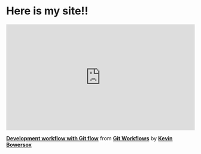 <h1>Here is my site!!</h1>


<div style="position:relative;height:0;padding-bottom:56.25%"><iframe width="640" height="360" src="https://www.linkedin.com/learning/embed/git-workflows/development-workflow-with-git-flow?autoplay=false&claim=AQEjrci08BOwIQAAAYjpoOGHwxr4HIbyo8QZ2rg5nbck0wbMbJaGknlPDQtSxvfGUvq4cekAaeFXmVYn-_qIoDKcrT0tG2iDlN2773Ixd-TpNS5bFlOgA8s1l7yRd1yaLEmL9rRBMYo0pAxKagVl3tjRFWbAi8JLAR8sQmw82ecQP7keqlREx_gVSufewRD8mWt4yTCHnQL2qHzXW0oOzjHqxBE7m8fM7N7EH6zBEwcOILm7CgcBb3KPTptS2NT8LBe3YI_8NASdocK7flsDf8uo741SBTfS0iCKL1cMEtaz-lGmpb-ZURXWm5hrjcpJKF6tiMFcWxoulELIWLG7Ncled8SkgH2qB9HqQd4mgjgB4JATr2w08X_8N_YUXJ11JqIWLI6R82-l8LFSMTb03DWpwUBoS-VPTdJNA4GuLt-l5J6Yp51P21F3RmVySAbJtuE9xlPpLUPGiAiWcRS0CPYZD8imrCr1M1laftyj7hecwUB00vzN3D5ieJ38IieGCKBzwg3l_LMc_6yKUSJT51CvHOweQvRyWjlz-f2q4HQCtaX_AQvqM6-T8WD-XOuAFHeGq_2DK7EcWznq0yD1sRO0aOTqJq9WT2YJfC1fl4dIMqU3cL5gf0zl9BR3srcyWXWNi7oDqQkh-waA1mhGSyRtR3QIQ5257N_c-qMfmrr0C9JN6D1MqhPq2mUps0p3qdhrl9T0YCPdsRIvm7f0ar_6mSze0j9BPWCT98Ql4fscBeMMtXzrEsdnVxpb5sTUenpY979McAyypEoihsTyoPvrF43Mf4OmvlFFoAhPjkXWKA_xmoPVA2v8hwirgdGhGwsr5HbtS2xoLCqZVSR_m94xRvKk9YHI9PrPZOWBiyXlQuFeIUWidCkrk2vaGyRPY7Aeh93qkeckl6-AkW7o2-3H0q_aPfgmK4Nk7mjEl-C1nKdnaTSxg0G1qBTbUs05m4TIfCWxCzcfCv5_48cG1Wh7yKN4tfCjpstRFoaKY6U5aJR-ZdReGIAYKDZdrhBcBLYrvZgUkYwHvsGw-UDkSg2EqTIgu56aNfY74-KuPEL1hbzXKbLCZljS6Mncyi37e_rOblGpb_LnyL3GA87noFTWcnEAYyun_LQAEjCFoEF8BxAGtrRgqrylpv2j6YE-ZRS0g2ozjYmNOFO2I-oOd0TV-Yp3SHVsJE_KhNaGFxLVpncuZMx8PulmJTiYsaJpL_4T8rrCOergcpe8xm98h7HrH-A&lipi=urn%3Ali%3Apage%3Ad_learning_content%3BaZujyvqLRvqI61r7Fe5gTw%3D%3D&licu" mozallowfullscreen="true" webkitallowfullscreen="true" allowfullscreen="true" frameborder="0" style="position:absolute;width:100%;height:100%;left:0"></iframe></div><p><strong><a href="https://www.linkedin.com/learning/git-workflows/development-workflow-with-git-flow?trk=embed_lil">Development workflow with Git flow</a></strong> from <strong><a href="https://www.linkedin.com/learning/git-workflows?trk=embed_lil">Git Workflows</a></strong> by <strong><a href="https://www.linkedin.com/learning/instructors/kevin-bowersox?trk=embed_lil">Kevin Bowersox</a></strong></p>